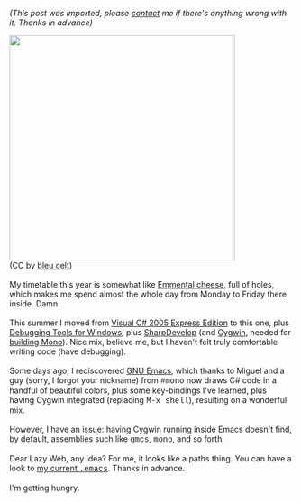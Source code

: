 *(This post was imported, please [contact](/#/contact) me if there's anything wrong with it. Thanks in advance)*

<a onblur="try {parent.deselectBloggerImageGracefully();} catch(e) {}" href="http://farm1.static.flickr.com/58/225330054_61090d7a19_d.jpg"><img style="cursor: pointer; width: 400px;" src="http://farm1.static.flickr.com/58/225330054_61090d7a19_d.jpg" alt="" border="0" /></a><br />(CC by <a href="http://www.flickr.com/photos/bleu_celt/">bleu celt</a>)<br /><br />My timetable this year is somewhat like <a href="http://en.wikipedia.org/wiki/Emmental_%28cheese%29">Emmental cheese</a>, full of holes, which makes me spend almost the whole day from Monday to Friday there inside. Damn.<br /><br />This summer I moved from <a href="http://www.microsoft.com/spanish/msdn/vstudio/express/VCS/default.mspx">Visual C# 2005 Express Edition</a> to this one, plus <a href="http://www.microsoft.com/whdc/devtools/debugging/default.mspx">Debugging Tools for Windows</a>, plus <a href="http://www.icsharpcode.net/OpenSource/SD/">SharpDevelop</a> (and <a href="http://www.cygwin.com/">Cygwin</a>, needed for <a href="http://www.mono-project.com/Compiling_Mono">building Mono</a>). Nice mix, believe me, but I haven't felt truly comfortable writing code (have debugging).<br /><br />Some days ago, I rediscovered <a href="http://www.gnu.org/software/emacs/">GNU Emacs</a>, which thanks to Miguel and a guy (sorry, I forgot your nickname) from <span style="font-family:courier new;">#mono</span> now draws C# code in a handful of beautiful colors, plus some key-bindings I've learned, plus having Cygwin integrated (replacing <span style="font-family:courier new;">M-x shell</span>), resulting on a wonderful mix.<br /><br />However, I have an issue: having Cygwin running inside Emacs doesn't find, by default, assemblies such like <span style="font-family:courier new;">gmcs</span>, <span style="font-family:courier new;">mono</span>, and so forth.<br /><br />Dear Lazy Web, any idea? For me, it looks like a paths thing. You can have a look to <a href="/#Emacs">my current <span style="font-family:courier new;">.emacs</span></a>. Thanks in advance.<br /><br />I'm getting hungry.